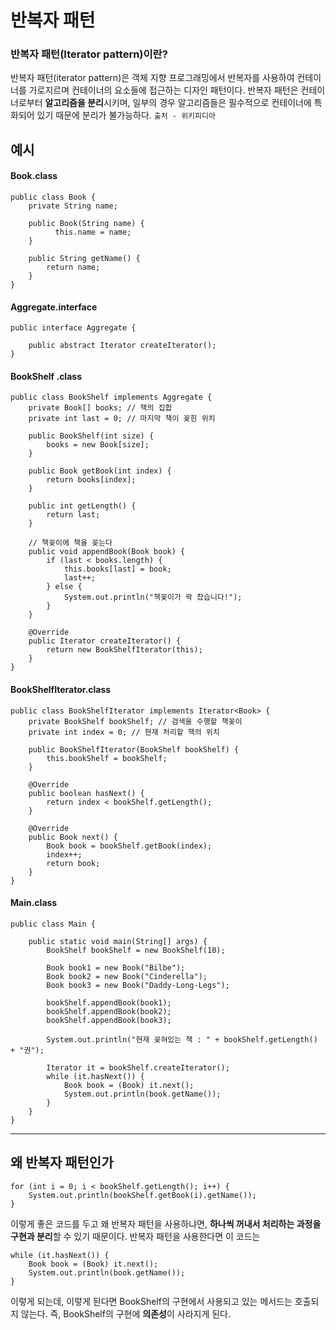 # 반복자 패턴
### 반복자 패턴(Iterator pattern)이란?
반복자 패턴(iterator pattern)은 객체 지향 프로그래밍에서 반복자를 사용하여 컨테이너를 가로지르며 컨테이너의 요소들에 접근하는 디자인 패턴이다. 반복자 패턴은 컨테이너로부터 **알고리즘을 분리**시키며, 일부의 경우 알고리즘들은 필수적으로 컨테이너에 특화되어 있기 때문에 분리가 불가능하다.
`출처 - 위키피디아`

## 예시
#### Book.class
```
public class Book {
    private String name;

    public Book(String name) {
          this.name = name;
    }

    public String getName() {
        return name;
    }
}
```
#### Aggregate.interface
```
public interface Aggregate {

    public abstract Iterator createIterator();
}
```	

#### BookShelf .class
```
public class BookShelf implements Aggregate {
    private Book[] books; // 책의 집합
    private int last = 0; // 마지막 책이 꽂힌 위치

    public BookShelf(int size) {
        books = new Book[size];
    }

    public Book getBook(int index) {
        return books[index];
    }

    public int getLength() {
        return last;
    }

    // 책꽂이에 책을 꽂는다
    public void appendBook(Book book) {
        if (last < books.length) {
            this.books[last] = book;
            last++;
        } else {
            System.out.println("책꽂이가 꽉 찼습니다!");
        }
    }

    @Override
    public Iterator createIterator() {
        return new BookShelfIterator(this);
    }
}
```

#### BookShelfIterator.class
```
public class BookShelfIterator implements Iterator<Book> {
    private BookShelf bookShelf; // 검색을 수행할 책꽂이
    private int index = 0; // 현재 처리할 책의 위치

    public BookShelfIterator(BookShelf bookShelf) {
        this.bookShelf = bookShelf;
    }

    @Override
    public boolean hasNext() {
        return index < bookShelf.getLength();
    }

    @Override
    public Book next() {
        Book book = bookShelf.getBook(index);
        index++;
        return book;
    }
}
```

#### Main.class
```
public class Main {

    public static void main(String[] args) {
        BookShelf bookShelf = new BookShelf(10);

        Book book1 = new Book("Bilbe");
        Book book2 = new Book("Cinderella");
        Book book3 = new Book("Daddy-Long-Legs");

        bookShelf.appendBook(book1);
        bookShelf.appendBook(book2);
        bookShelf.appendBook(book3);

        System.out.println("현재 꽂혀있는 책 : " + bookShelf.getLength() + "권");

        Iterator it = bookShelf.createIterator();
        while (it.hasNext()) {
            Book book = (Book) it.next();
            System.out.println(book.getName());
        }
    }
}
```
                                             
---
## 왜 반복자 패턴인가
```
for (int i = 0; i < bookShelf.getLength(); i++) {
    System.out.println(bookShelf.getBook(i).getName());
}
```
이렇게 좋은 코드를 두고 왜 반복자 패턴을 사용하냐면, **하나씩 꺼내서 처리하는 과정을 구현과 분리**할 수 있기 때문이다. 반복자 패턴을 사용한다면 이 코드는
```
while (it.hasNext()) {
    Book book = (Book) it.next();
    System.out.println(book.getName());
}
```
이렇게 되는데, 이렇게 된다면 BookShelf의 구현에서 사용되고 있는 메서드는 호출되지 않는다. 즉, BookShelf의 구현에 **의존성**이 사라지게 된다.
